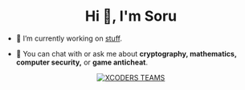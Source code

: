 <h1 align="center">Hi 👋, I'm Soru</h1>

- 🔭 I’m currently working on [stuff](https://github.com/ds6/stuff).

- 💬 You can chat with or ask me about **cryptography, mathematics, computer security,** or **game anticheat**.

<p align="center">
<a target="_blank" href="https://github.com/xcoders-teams/"><img alt="XCODERS TEAMS" src="https://img.shields.io/badge/XCODERS TEAMS%20-%23121011.svg?&style=for-the-badge&logo=ubuntu&logoColor=white"></a>
</p>
